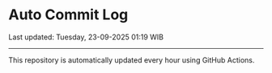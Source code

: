 # Auto Commit Log

Last updated: Tuesday, 23-09-2025 01:19 WIB

---

This repository is automatically updated every hour using GitHub Actions.
